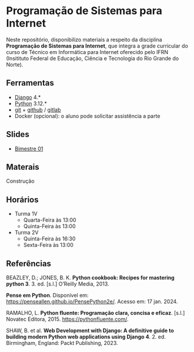 # Programação de Sistemas para Internet

Neste repositório, disponibilizo materiais a respeito da disciplina **Programação de Sistemas para Internet**, que integra a grade curricular do curso de Técnico em Informática para Internet oferecido pelo IFRN (Insitituto Federal de Educação, Ciência e Tecnologia do Rio Grande do Norte).

## Ferramentas

- [Django](https://www.djangoproject.com/) 4.*
- [Python](https://www.python.org/) 3.12.*
- [git](https://git-scm.com/) + [github](https://github.com/) / [gitlab](https://about.gitlab.com/)
- Docker (opcional): o aluno pode solicitar assistência a parte

## Slides

- [Bimestre 01](./pages/bimestre1.md)

## Materais

Construção

## Horários

- Turma 1V
  - Quarta-Feira às 13:00
  - Quinta-Feira às 13:00
- Turma 2V
  - Quinta-Feira às 16:30
  - Sexta-Feira às 13:00

## Referências

BEAZLEY, D.; JONES, B. K. **Python cookbook: Recipes for mastering python 3**. 3. ed. [s.l.] O’Reilly Media, 2013.

**Pense em Python**. Disponível em: <https://penseallen.github.io/PensePython2e/>. Acesso em: 17 jan. 2024.

RAMALHO, L. **Python fluente: Programação clara, concisa e eficaz**. [s.l.] Novatec Editora, 2015. <https://pythonfluente.com/>.

SHAW, B. et al. **Web Development with Django: A definitive guide to building modern Python web applications using Django 4**. 2. ed. Birmingham, England: Packt Publishing, 2023.

